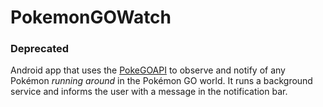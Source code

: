 # PokemonGOWatch
### Deprecated
Android app that uses the [PokeGOAPI][1] to observe and notify of any Pokémon _running around_ in the Pokémon GO world.
It runs a background service and informs the user with a message in the notification bar.

[1]:https://github.com/Grover-c13/PokeGOAPI-Java
